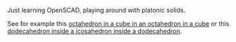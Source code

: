 Just learning OpenSCAD, playing around with platonic solids.

See for example this [octahedron in a cube in an octahedron in a cube](platonic/stl-renders/nested-6-8-6-8-corners.stl)
or this [dodecahedron inside a icosahedron inside a dodecahedron](platonic/stl-renders/nested-12-20-fn40.stl).

